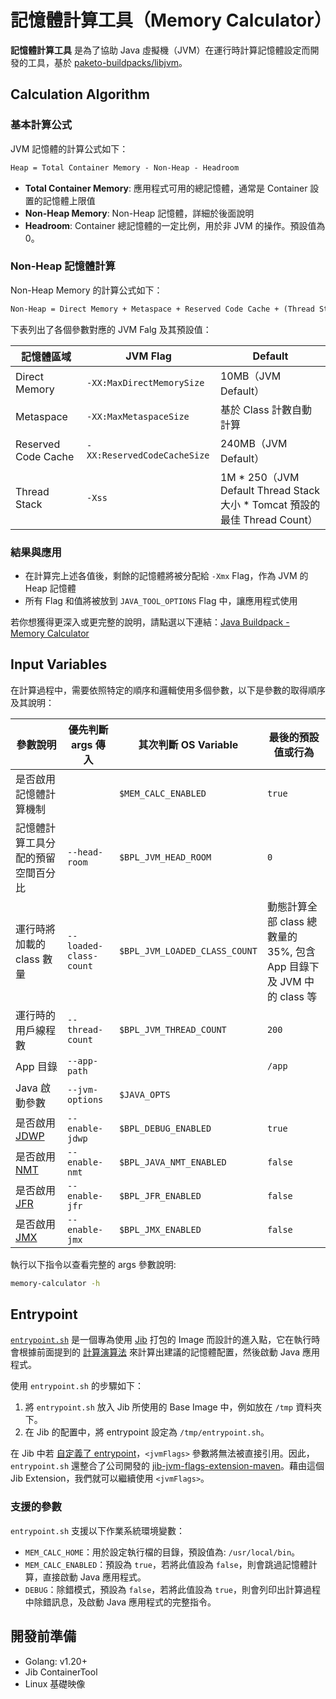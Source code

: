 # 記憶體計算工具（Memory Calculator）

**記憶體計算工具** 是為了協助 Java
虛擬機（JVM）在運行時計算記憶體設定而開發的工具，基於 [paketo-buildpacks/libjvm](https://github.com/paketo-buildpacks/libjvm/)。

## Calculation Algorithm

### 基本計算公式

JVM 記憶體的計算公式如下：

```markdown
Heap = Total Container Memory - Non-Heap - Headroom
```

- **Total Container Memory**: 應用程式可用的總記憶體，通常是 Container 設置的記憶體上限值
- **Non-Heap Memory**: Non-Heap 記憶體，詳細於後面說明
- **Headroom**: Container 總記憶體的一定比例，用於非 JVM 的操作。預設值為 0。

### Non-Heap 記憶體計算

Non-Heap Memory 的計算公式如下：

```markdown
Non-Heap = Direct Memory + Metaspace + Reserved Code Cache + (Thread Stack * Thread Count)
```

下表列出了各個參數對應的 JVM Falg 及其預設值：

| 記憶體區域 | JVM Flag | Default |
|-----------|----------|---------|
| Direct Memory | `-XX:MaxDirectMemorySize` | 10MB（JVM Default） |
| Metaspace | `-XX:MaxMetaspaceSize` | 基於 Class 計數自動計算 |
| Reserved Code Cache | `-XX:ReservedCodeCacheSize` | 240MB（JVM Default） |
| Thread Stack | `-Xss` | 1M * 250（JVM Default Thread Stack 大小 * Tomcat 預設的最佳 Thread Count） |

### 結果與應用

- 在計算完上述各值後，剩餘的記憶體將被分配給 `-Xmx` Flag，作為 JVM 的 Heap 記憶體
- 所有 Flag 和值將被放到 `JAVA_TOOL_OPTIONS` Flag 中，讓應用程式使用

若你想獲得更深入或更完整的說明，請點選以下連結：[Java Buildpack - Memory Calculator](https://paketo.io/docs/reference/java-reference/#memory-calculator)

## Input Variables

在計算過程中，需要依照特定的順序和邏輯使用多個參數，以下是參數的取得順序及其說明：

| 參數說明 | 優先判斷 args 傳入  | 其次判斷 OS Variable | 最後的預設值或行為 |
|---|---|---|---|
| 是否啟用記憶體計算機制 | | `$MEM_CALC_ENABLED` | `true` |
| 記憶體計算工具分配的預留空間百分比 | `--head-room` | `$BPL_JVM_HEAD_ROOM` | `0` |
| 運行時將加載的 class 數量 | `--loaded-class-count` | `$BPL_JVM_LOADED_CLASS_COUNT` | 動態計算全部 class 總數量的 35%, 包含 App 目錄下及 JVM 中的 class 等 |
| 運行時的用戶線程數 | `--thread-count` | `$BPL_JVM_THREAD_COUNT` | `200` |
| App 目錄 | `--app-path` | | `/app` |
| Java 啟動參數 | `--jvm-options` | `$JAVA_OPTS` | |
| 是否啟用 [JDWP](https://docs.oracle.com/javase/8/docs/technotes/guides/troubleshoot/introclientissues005.html) | `--enable-jdwp` | `$BPL_DEBUG_ENABLED` | `true` |
| 是否啟用 [NMT](https://docs.oracle.com/javase/8/docs/technotes/guides/troubleshoot/tooldescr007.html) | `--enable-nmt` | `$BPL_JAVA_NMT_ENABLED` | `false` |
| 是否啟用 [JFR](https://docs.oracle.com/javacomponents/jmc-5-4/jfr-runtime-guide/about.htm) | `--enable-jfr` | `$BPL_JFR_ENABLED` | `false` |
| 是否啟用 [JMX](https://www.oracle.com/java/technologies/javase/javamanagement.html) | `--enable-jmx` | `$BPL_JMX_ENABLED` | `false` |

執行以下指令以查看完整的 args 參數說明:

```sh
memory-calculator -h
```

## Entrypoint

[`entrypoint.sh`](./entrypoint.sh) 是一個專為使用 [Jib](https://github.com/GoogleContainerTools/jib) 打包的 Image 而設計的進入點，它在執行時會根據前面提到的 [計算演算法](#calculation-algorithm) 來計算出建議的記憶體配置，然後啟動 Java 應用程式。

使用 `entrypoint.sh` 的步驟如下：

1. 將 `entrypoint.sh` 放入 Jib 所使用的 Base Image 中，例如放在 `/tmp` 資料夾下。
2. 在 Jib 的配置中，將 entrypoint 設定為 `/tmp/entrypoint.sh`。

在 Jib 中若 [自定義了 entrypoint](https://github.com/GoogleContainerTools/jib/tree/master/jib-maven-plugin#custom-container-entrypoint)，`<jvmFlags>` 參數將無法被直接引用。因此，`entrypoint.sh` 還整合了公司開發的 [jib-jvm-flags-extension-maven](https://github.com/softleader/jib-jvm-flags-extension-maven)。藉由這個 Jib Extension，我們就可以繼續使用 `<jvmFlags>`。

### 支援的參數

`entrypoint.sh` 支援以下作業系統環境變數：

- `MEM_CALC_HOME`：用於設定執行檔的目錄，預設值為: `/usr/local/bin`。
- `MEM_CALC_ENABLED`：預設為 `true`，若將此值設為 `false`，則會跳過記憶體計算，直接啟動 Java 應用程式。
- `DEBUG`：除錯模式，預設為 `false`，若將此值設為 `true`，則會列印出計算過程中除錯訊息，及啟動 Java 應用程式的完整指令。

## 開發前準備

- Golang: v1.20+
- Jib ContainerTool
- Linux 基礎映像

